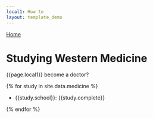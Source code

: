 ```yaml
---
local1: How to
layout: template_demo
---
```


[Home](index.md)

# Studying Western Medicine

{{page.local1}} become a doctor?

{% for study in site.data.medicine %}

-  {{study.school}}: {{study.complete}}

{% endfor %}



